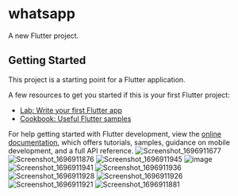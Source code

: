 # whatsapp

A new Flutter project.

## Getting Started

This project is a starting point for a Flutter application.

A few resources to get you started if this is your first Flutter project:

- [Lab: Write your first Flutter app](https://docs.flutter.dev/get-started/codelab)
- [Cookbook: Useful Flutter samples](https://docs.flutter.dev/cookbook)

For help getting started with Flutter development, view the
[online documentation](https://docs.flutter.dev/), which offers tutorials,
samples, guidance on mobile development, and a full API reference.
![Screenshot_1696911677](https://github.com/tvishabhatt/whatsapp/assets/122964289/3a2692af-0362-451e-bd45-cdb13bd73cdf)
![Screenshot_1696911876](https://github.com/tvishabhatt/whatsapp/assets/122964289/a87a4cee-1f8d-46ee-b740-2d75127931ff)
![Screenshot_1696911945](https://github.com/tvishabhatt/whatsapp/assets/122964289/6b288f60-35c1-4256-8971-5ee02654eb8c)
![image](https://github.com/tvishabhatt/whatsapp/assets/122964289/bce93b37-8f84-432e-9611-3175e5cac402)
![Screenshot_1696911941](https://github.com/tvishabhatt/whatsapp/assets/122964289/fba27356-2b15-4744-87b6-4f80227fec4d)
![Screenshot_1696911936](https://github.com/tvishabhatt/whatsapp/assets/122964289/08dc4e48-ef82-4405-bf5d-f911ecc8b05b)
![Screenshot_1696911928](https://github.com/tvishabhatt/whatsapp/assets/122964289/4a4b9d61-b1bb-41cc-923f-51109d7ec388)
![Screenshot_1696911926](https://github.com/tvishabhatt/whatsapp/assets/122964289/15e2cb8a-9b87-42a4-8834-4e4f2a00843d)
![Screenshot_1696911921](https://github.com/tvishabhatt/whatsapp/assets/122964289/a585cb36-cdb7-49db-80ab-6ee26a167b7f)
![Screenshot_1696911881](https://github.com/tvishabhatt/whatsapp/assets/122964289/ff2ac4da-bf50-47a6-b818-0e6af76a63a8)










